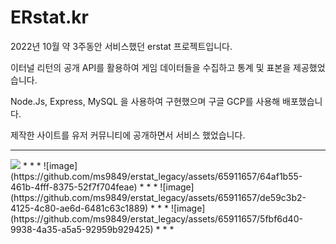 # ERstat.kr

2022년 10월 약 3주동안 서비스했던 erstat 프로젝트입니다.

이터널 리턴의 공개 API를 활용하여 게임 데이터들을 수집하고 통계 및 표본을 제공했었습니다.

Node.Js, Express, MySQL 을 사용하여 구현했으며 구글 GCP를 사용해 배포했습니다.

제작한 사이트를 유저 커뮤니티에 공개하면서 서비스 했었습니다.
* * *
<img src="https://github.com/ms9849/erstat_legacy/assets/65911657/a61cd99c-585d-456c-a376-2a163804ee7e">
* * *
![image](https://github.com/ms9849/erstat_legacy/assets/65911657/64af1b55-461b-4fff-8375-52f7f704feae)
* * *
![image](https://github.com/ms9849/erstat_legacy/assets/65911657/de59c3b2-4125-4c80-ae6d-6481c63c1889)
* * *
![image](https://github.com/ms9849/erstat_legacy/assets/65911657/5fbf6d40-9938-4a35-a5a5-92959b929425)
* * *



